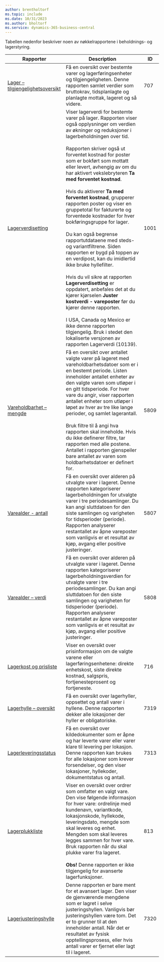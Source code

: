 ```yaml
---
author: brentholtorf
ms.topic: include
ms.date: 10/31/2023
ms.author: bholtorf
ms.service: dynamics-365-business-central
---
```


Tabellen nedenfor beskriver noen av nøkkelrapportene i beholdnings- og lagerstyring.

| Rapporter | Description | ID | 
|---------|---------|---------|
|[Lager – tilgjengelighetsoversikt](https://businesscentral.dynamics.com?report=707)|Få en oversikt over bestemte varer og lagerføringsenheter og tilgjengeligheten. Denne rapporten samlet verdier som bruttokrav, tidsplanlagte og planlagte mottak, lageret og så videre. |707|
|[Lagerverdisetting](https://businesscentral.dynamics.com?report=1001)|Viser lagerverdi for bestemte varer på lager. Rapporten viser også opplysninger om verdien av økninger og reduksjoner i lagerbeholdningen over tid.<br><br>Rapporten skriver også ut forventet kostnad for poster som er bokført som mottatt eller levert, avhengig av om du har aktivert vekslebryteren **Ta med forventet kostnad**.<br><br>Hvis du aktiverer **Ta med forventet kostnad**, grupperer rapporten poster og viser en gruppetotal for fakturerte og forventede kostnader for hver bokføringsgruppe for lager.<br><br>Du kan også begrense rapportutdataene med steds- og variantfiltrene. Siden rapporten er bygd på toppen av en verdipost, kan du imidlertid ikke bruke hyllefilter.<br><br>Hvis du vil sikre at rapporten **Lagerverdisetting** er oppdatert, anbefales det at du kjører kjørselen **Juster kostverdi - vareposter** før du kjører denne rapporten.<br><br>I USA, Canada og Mexico er ikke denne rapporten tilgjengelig. Bruk i stedet den lokaliserte versjonen av rapporten Lagerverdi (10139).|1001|
|[Vareholdbarhet – mengde](https://businesscentral.dynamics.com?report=5809)|Få en oversikt over antallet valgte varer på lageret med vareholdbarhetsdatoer som er i en bestemt periode. Listen inneholder antallet enheter av den valgte varen som utløper i en gitt tidsperiode. For hver vare du angir, viser rapporten antallet enheter som utløper i løpet av hver av tre like lange perioder, og samlet lagerantall.<br><br>Bruk filtre til å angi hva rapporten skal inneholde. Hvis du ikke definerer filtre, tar rapporten med alle postene. Antallet i rapporten gjenspeiler bare antallet av varen som holdbarhetsdatoer er definert for.|5809|
|[Varealder - antall](https://businesscentral.dynamics.com?report=5807)|Få en oversikt over alderen på utvalgte varer i lageret. Denne rapporten kategoriserer lagerbeholdningen for utvalgte varer i tre periodesamlinger. Du kan angi sluttdatoen for den siste samlingen og varigheten for tidsperioder (periode). Rapporten analyserer restantallet av åpne vareposter som vanligvis er et resultat av kjøp, avgang eller positive justeringer.|5807|
|[Varealder – verdi](https://businesscentral.dynamics.com?report=5808)|Få en oversikt over alderen på utvalgte varer i lageret. Denne rapporten kategoriserer lagerbeholdningsverdien for utvalgte varer i tre periodesamlinger. Du kan angi sluttdatoen for den siste samlingen og varigheten for tidsperioder (periode). Rapporten analyserer restantallet av åpne vareposter som vanligvis er et resultat av kjøp, avgang eller positive justeringer.|5808|
|[Lagerkost og prisliste](https://businesscentral.dynamics.com?report=716)|Viser en oversikt over prisinformasjon om de valgte varene eller lagerføringsenhetene: direkte enhetskost, siste direkte kostnad, salgspris, fortjenesteprosent og fortjeneste. |716|
|[Lagerhylle – oversikt](https://businesscentral.dynamics.com?report=7319)|Få en oversikt over lagerhyller, oppsettet og antall varer i hyllene. Denne rapporten dekker alle lokasjoner der hyller er obligatoriske. |7319|
|[Lagerleveringsstatus](https://businesscentral.dynamics.com?report=7313)|Få en oversikt over kildedokumenter som er åpne og har leverte varer eller varer klare til levering per lokasjon. Denne rapporten kan brukes for alle lokasjoner som krever forsendelser, og den viser lokasjoner, hyllekoder, dokumentstatus og antall.|7313|
|[Lagerplukkliste](https://businesscentral.dynamics.com?report=813)|Viser en oversikt over ordrer som omfatter en valgt vare. Den vise følgende informasjon for hver vare: ordrelinje med kundenavn, variantkode, lokasjonskode, hyllekode, leveringsdato, mengde som skal leveres og enhet. Mengden som skal leveres legges sammen for hver vare. Bruk rapporten når du skal plukke varer fra lageret.<br><br>**Obs!** Denne rapporten er ikke tilgjengelig for avanserte lagerfunksjoner.|813|
|[Lagerjusteringshylle](https://businesscentral.dynamics.com?report=7320)|Denne rapporten er bare ment for et avansert lager. Den viser de gjenværende mengdene som er lagret i selve justeringshyllen. Vanligvis bør justeringshyllen være tom. Det er to grunner til at den inneholder antall. Når det er resultatet av fysisk opptellingsprosess, eller hvis antall varer er fjernet eller lagt til i lageret.|7320|
